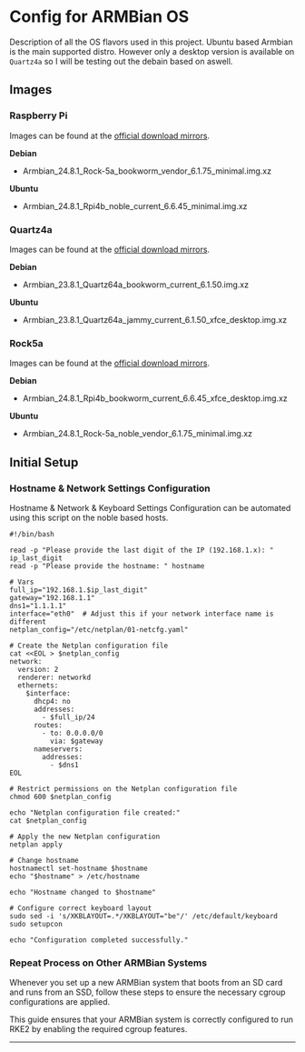 # **Config for ARMBian OS**

[//]: # (since we started using the ROCK5a Board as our main SBC the dietpi image doesn't seem to want to boot on this device. Possibly a firmware issue but I'm looking into using a more natively maintained distro and armbian seems to be quite nice.)

[//]: # ()
[//]: # (Images can be found at the [official download mirrors]&#40;https://fi.mirror.armbian.de/dl/rock-5a/archive/&#41;. I'm using the image ``Armbian_24.5.3_Rock-5a_noble_vendor_6.1.43_minimal.img.xz`` this one is based on ubuntu LTS. I was thinking of also trying ``Armbian_24.5.3_Rock-5a_bookworm_vendor_6.1.43_minimal.img.xz`` as this one is based on debian and probably less bloated.)

Description of all the OS flavors used in this project. Ubuntu based Armbian is the main supported distro. However only a desktop version is available on ``Quartz4a`` so I will be testing out the debain based on aswell.

## Images

### Raspberry Pi

Images can be found at the [official download mirrors](https://fi.mirror.armbian.de/dl/rpi4b/archive/). 

**Debian**
- Armbian_24.8.1_Rock-5a_bookworm_vendor_6.1.75_minimal.img.xz

**Ubuntu**
- Armbian_24.8.1_Rpi4b_noble_current_6.6.45_minimal.img.xz

### Quartz4a

Images can be found at the [official download mirrors](https://fi.mirror.armbian.de/archive/quartz64a/archive/). 

**Debian**
- Armbian_23.8.1_Quartz64a_bookworm_current_6.1.50.img.xz

**Ubuntu**
- Armbian_23.8.1_Quartz64a_jammy_current_6.1.50_xfce_desktop.img.xz



### Rock5a

Images can be found at the [official download mirrors](https://fi.mirror.armbian.de/dl/rock-5a/archive/). 

**Debian**
- Armbian_24.8.1_Rpi4b_bookworm_current_6.6.45_xfce_desktop.img.xz

**Ubuntu**
- Armbian_24.8.1_Rock-5a_noble_vendor_6.1.75_minimal.img.xz


## **Initial Setup**

### **Hostname & Network Settings Configuration**

Hostname & Network & Keyboard Settings Configuration can be automated using this script on the noble based hosts.

````shell
#!/bin/bash

read -p "Please provide the last digit of the IP (192.168.1.x): " ip_last_digit
read -p "Please provide the hostname: " hostname

# Vars
full_ip="192.168.1.$ip_last_digit"
gateway="192.168.1.1"
dns1="1.1.1.1"
interface="eth0"  # Adjust this if your network interface name is different
netplan_config="/etc/netplan/01-netcfg.yaml"

# Create the Netplan configuration file
cat <<EOL > $netplan_config
network:
  version: 2
  renderer: networkd
  ethernets:
    $interface:
      dhcp4: no
      addresses:
        - $full_ip/24
      routes:
        - to: 0.0.0.0/0
          via: $gateway
      nameservers:
        addresses:
          - $dns1
EOL

# Restrict permissions on the Netplan configuration file
chmod 600 $netplan_config

echo "Netplan configuration file created:"
cat $netplan_config

# Apply the new Netplan configuration
netplan apply

# Change hostname
hostnamectl set-hostname $hostname
echo "$hostname" > /etc/hostname

echo "Hostname changed to $hostname"

# Configure correct keyboard layout
sudo sed -i 's/XKBLAYOUT=.*/XKBLAYOUT="be"/' /etc/default/keyboard
sudo setupcon

echo "Configuration completed successfully."
````


### **Repeat Process on Other ARMBian Systems**

Whenever you set up a new ARMBian system that boots from an SD card and runs from an SSD, follow these steps to ensure the necessary cgroup configurations are applied.

This guide ensures that your ARMBian system is correctly configured to run RKE2 by enabling the required cgroup features.

---



